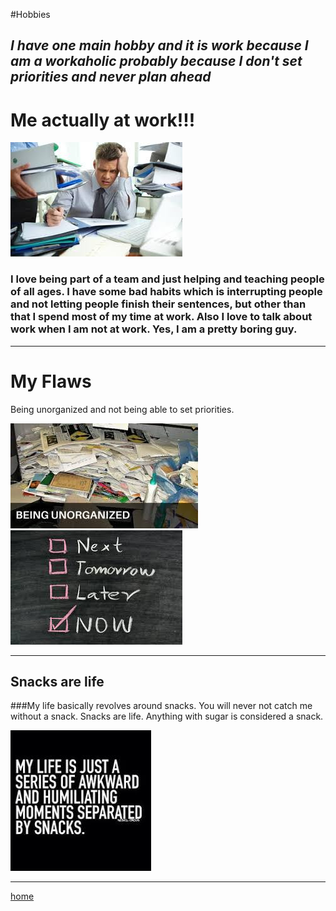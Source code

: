 #Hobbies

## ***I have one main hobby and it is work because I am a workaholic probably because I don't set priorities and never plan ahead***

# Me actually at work!!!
![photograph of me at work](meatwork.jpg)

### I love being part of a team and just helping and teaching people of all ages. I have some bad habits which is interrupting people and not letting people finish their sentences, but other than that I spend most of my time at work. Also I love to talk about work when I am not at work. Yes, I am a pretty boring guy.

---


# My Flaws
 Being unorganized and not being able to set priorities.
 
 ![being unorganized](mydesk.jpg)
 ![everything is a now priority](priorities.jpg)
 
 ---
 
 ## Snacks are life
 
 
 ###My life basically revolves around snacks. You will never not catch me without a snack. Snacks are life. Anything with sugar is considered a snack.
 
 ![Snacklife](mylife.jpg)
 
 ---
 
 [home](index)
